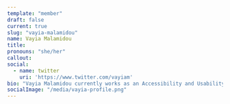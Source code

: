 ```yaml
---
template: "member"
draft: false
current: true
slug: "vayia-malamidou"
name: Vayia Malamidou
title:
pronouns: "she/her"
callout:
social:
  - name: twitter
    uri: 'https://www.twitter.com/vayiam'
bio: "Vayia Malamidou currently works as an Accessibility and Usability Consultant. Originally from Greece, she moved to the UK in 1995 for her postgraduate studies at the University of Birmingham. When she graduated in 2000, she made a career change from archaeology to web development and worked in the digital content profession since then. She has a passion for making websites a great experience for all users. She likes discovering and supporting the things that make people happy at work and in life in general. She lives in the southwest of England with her family and their cat. She loves baking bread and is immensely proud that she has managed to keep a sourdough starter alive for nine years."
socialImage: "/media/vayia-profile.png"
---
```

